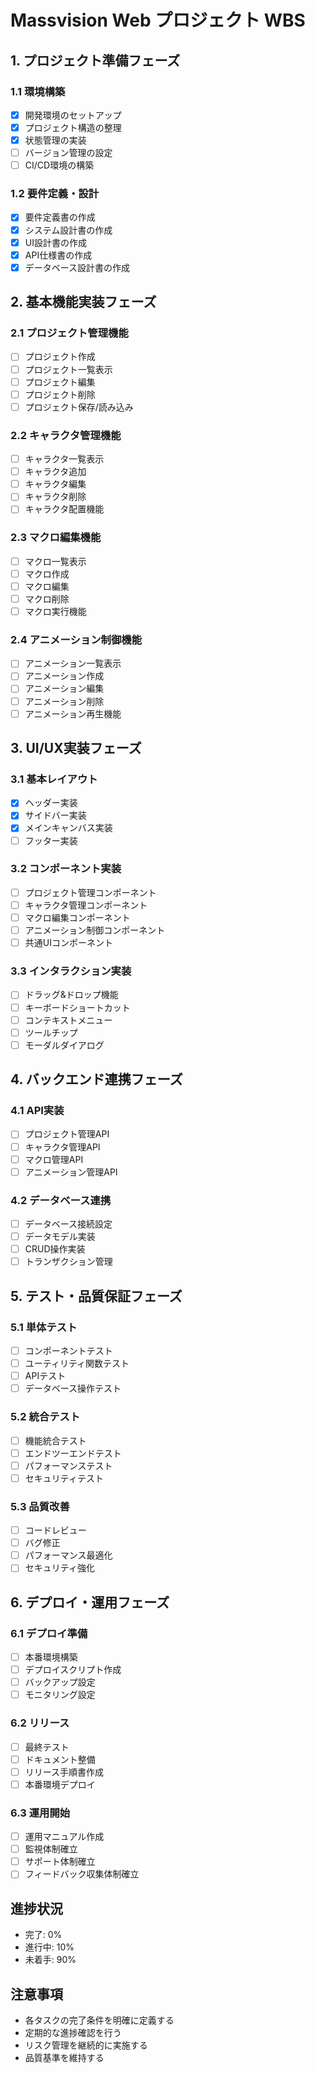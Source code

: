 # Massvision Web プロジェクト WBS

## 1. プロジェクト準備フェーズ
### 1.1 環境構築
- [x] 開発環境のセットアップ
- [x] プロジェクト構造の整理
- [x] 状態管理の実装
- [ ] バージョン管理の設定
- [ ] CI/CD環境の構築

### 1.2 要件定義・設計
- [x] 要件定義書の作成
- [x] システム設計書の作成
- [x] UI設計書の作成
- [x] API仕様書の作成
- [x] データベース設計書の作成

## 2. 基本機能実装フェーズ
### 2.1 プロジェクト管理機能
- [ ] プロジェクト作成
- [ ] プロジェクト一覧表示
- [ ] プロジェクト編集
- [ ] プロジェクト削除
- [ ] プロジェクト保存/読み込み

### 2.2 キャラクタ管理機能
- [ ] キャラクタ一覧表示
- [ ] キャラクタ追加
- [ ] キャラクタ編集
- [ ] キャラクタ削除
- [ ] キャラクタ配置機能

### 2.3 マクロ編集機能
- [ ] マクロ一覧表示
- [ ] マクロ作成
- [ ] マクロ編集
- [ ] マクロ削除
- [ ] マクロ実行機能

### 2.4 アニメーション制御機能
- [ ] アニメーション一覧表示
- [ ] アニメーション作成
- [ ] アニメーション編集
- [ ] アニメーション削除
- [ ] アニメーション再生機能

## 3. UI/UX実装フェーズ
### 3.1 基本レイアウト
- [x] ヘッダー実装
- [x] サイドバー実装
- [x] メインキャンバス実装
- [ ] フッター実装

### 3.2 コンポーネント実装
- [ ] プロジェクト管理コンポーネント
- [ ] キャラクタ管理コンポーネント
- [ ] マクロ編集コンポーネント
- [ ] アニメーション制御コンポーネント
- [ ] 共通UIコンポーネント

### 3.3 インタラクション実装
- [ ] ドラッグ&ドロップ機能
- [ ] キーボードショートカット
- [ ] コンテキストメニュー
- [ ] ツールチップ
- [ ] モーダルダイアログ

## 4. バックエンド連携フェーズ
### 4.1 API実装
- [ ] プロジェクト管理API
- [ ] キャラクタ管理API
- [ ] マクロ管理API
- [ ] アニメーション管理API

### 4.2 データベース連携
- [ ] データベース接続設定
- [ ] データモデル実装
- [ ] CRUD操作実装
- [ ] トランザクション管理

## 5. テスト・品質保証フェーズ
### 5.1 単体テスト
- [ ] コンポーネントテスト
- [ ] ユーティリティ関数テスト
- [ ] APIテスト
- [ ] データベース操作テスト

### 5.2 統合テスト
- [ ] 機能統合テスト
- [ ] エンドツーエンドテスト
- [ ] パフォーマンステスト
- [ ] セキュリティテスト

### 5.3 品質改善
- [ ] コードレビュー
- [ ] バグ修正
- [ ] パフォーマンス最適化
- [ ] セキュリティ強化

## 6. デプロイ・運用フェーズ
### 6.1 デプロイ準備
- [ ] 本番環境構築
- [ ] デプロイスクリプト作成
- [ ] バックアップ設定
- [ ] モニタリング設定

### 6.2 リリース
- [ ] 最終テスト
- [ ] ドキュメント整備
- [ ] リリース手順書作成
- [ ] 本番環境デプロイ

### 6.3 運用開始
- [ ] 運用マニュアル作成
- [ ] 監視体制確立
- [ ] サポート体制確立
- [ ] フィードバック収集体制確立

## 進捗状況
- 完了: 0%
- 進行中: 10%
- 未着手: 90%

## 注意事項
- 各タスクの完了条件を明確に定義する
- 定期的な進捗確認を行う
- リスク管理を継続的に実施する
- 品質基準を維持する 